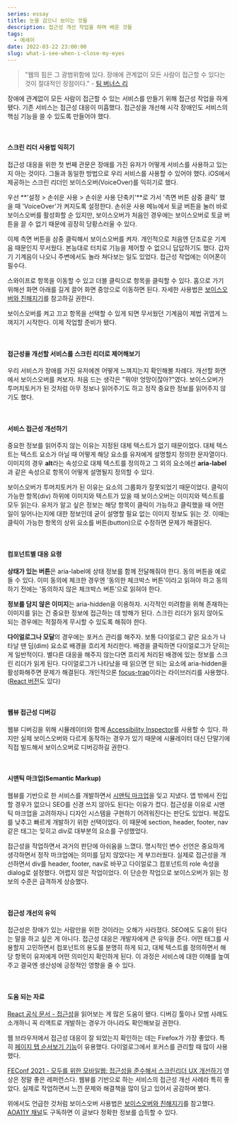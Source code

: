 ```yaml
---
series: essay
title: 눈을 감으니 보이는 것들
description: 접근성 개선 작업을 하며 배운 것들
tags:
  - 에세이
date: 2022-03-22 23:00:00
slug: what-i-see-when-i-close-my-eyes
---
```


> "웹의 힘은 그 광범위함에 있다. 장애에 관계없이 모든 사람이 접근할 수 있다는 것이 절대적인 장점이다." - [팀 버너스 리](https://www.w3.org/Press/IPO-announce)

장애에 관계없이 모든 사람이 접근할 수 있는 서비스를 만들기 위해 접근성 작업을 하게 됐다. 기존 서비스는 접근성 대응이 미흡했다. 접근성을 개선해 시각 장애인도 서비스의 핵심 기능을 쓸 수 있도록 만들어야 했다.

<br/>

#### 스크린 리더 사용법 익히기

접근성 대응을 위한 첫 번째 관문은 장애를 가진 유저가 어떻게 서비스를 사용하고 있는지 아는 것이다. 그들과 동일한 방법으로 우리 서비스를 사용할 수 있어야 했다. iOS에서 제공하는 스크린 리더인 보이스오버(VoiceOver)를 익히기로 했다.

우선 **'설정 > 손쉬운 사용 > 손쉬운 사용 단축키'**로 가서 '측면 버튼 삼중 클릭' 했을 때 'VoiceOver'가 켜지도록 설정한다. 손쉬운 사용 메뉴에서 토글 버튼을 눌러 바로 보이스오버를 활성화할 순 있지만, 보이스오버가 처음인 경우에는 보이스오버로 토글 버튼을 끌 수 없기 때문에 굉장히 당황스러울 수 있다.

이제 측면 버튼을 삼중 클릭해서 보이스오버를 켜자. 개인적으로 처음엔 단조로운 기계음 때문인지 무서웠다. 본능대로 터치로 기능을 제어할 수 없으니 답답하기도 했다. 갑자기 기계음이 나오니 주변에서도 놀라 쳐다보는 일도 있었다. 접근성 작업에는 이어폰이 필수다.

스와이프로 항목을 이동할 수 있고 더블 클릭으로 항목을 클릭할 수 있다. 홈으로 가기 위해선 화면 아래를 길게 끌어 화면 중앙으로 이동하면 된다. 자세한 사용법은 [보이스오버와 친해지기](https://youtu.be/M3JF7ZJixaY)를 참고하길 권한다.

보이스오버를 켜고 끄고 항목을 선택할 수 있게 되면 무서웠던 기계음이 제법 귀엽게 느껴지기 시작한다. 이제 작업할 준비가 됐다.

<br/>

#### 접근성을 개선할 서비스를 스크린 리더로 제어해보기

우리 서비스가 장애를 가진 유저에겐 어떻게 느껴지는지 확인해볼 차례다. 개선할 화면에서 보이스오버를 켜보자. 처음 드는 생각은 "뭐야! 엉망이잖아?"였다. 보이스오버가 투머치토커가 된 것처럼 아무 정보나 읽어주기도 하고 정작 중요한 정보를 읽어주지 않기도 했다.

<br/>

#### 서비스 접근성 개선하기

중요한 정보를 읽어주지 않는 이유는 지정된 대체 텍스트가 없기 때문이었다. 대체 텍스트는 텍스트 요소가 아닐 때 어떻게 해당 요소를 유저에게 설명할지 정의한 문자열이다. 이미지의 경우 **alt**라는 속성으로 대체 텍스트를 정의하고 그 외의 요소에선 **aria-label**과 같은 속성으로 항목이 어떻게 설명될지 정의할 수 있다.

보이스오버가 투머치토커가 된 이유는 요소의 그룹화가 잘못되었기 때문이었다. 클릭이 가능한 항목(div) 하위에 이미지와 텍스트가 있을 때 보이스오버는 이미지와 텍스트를 모두 읽는다. 유저가 알고 싶은 정보는 해당 항목이 클릭이 가능하고 클릭했을 때 어떤 일이 일어나는지에 대한 정보인데 굳이 설명할 필요 없는 이미지 정보도 읽는 것. 이때는 클릭이 가능한 항목의 상위 요소를 버튼(button)으로 수정하면 문제가 해결된다.

<br/>

#### 컴포넌트별 대응 요령

**상태가 있는 버튼**은 aria-label에 상태 정보를 함께 전달해줘야 한다. 동의 버튼을 예로 들 수 있다. 이미 동의에 체크한 경우엔 '동의한 체크박스 버튼'이라고 읽혀야 하고 동의하기 전에는 '동의하지 않은 체크박스 버튼'으로 읽혀야 한다.

**정보를 담지 않은 이미지**는 aria-hidden을 이용하자. 시각적인 미려함을 위해 존재하는 이미지를 읽는 건 중요한 정보에 접근하는 데 방해가 된다. 스크린 리더가 읽지 않아도 되는 경우에는 적절하게 무시할 수 있도록 해줘야 한다.

**다이얼로그나 모달**의 경우에는 포커스 관리를 해주자. 보통 다이얼로그 같은 요소가 나타날 땐 딤(dim) 요소로 배경을 흐리게 처리한다. 배경을 클릭하면 다이얼로그가 닫히는 게 일반적이다. 별다른 대응을 해주지 않는다면 흐리게 처리된 배경에 있는 정보를 스크린 리더가 읽게 된다. 다이얼로그가 나타났을 때 읽으면 안 되는 요소에 aria-hidden을 활성화해주면 문제가 해결된다. 개인적으론 [focus-trap](https://github.com/focus-trap/focus-trap)이라는 라이브러리를 사용했다. ([React 버전](https://github.com/focus-trap/focus-trap-react)도 있다)

<br/>

#### 웹뷰 접근성 디버깅

웹뷰 디버깅을 위해 시뮬레이터와 함께 [Accessibility Inspector](https://www.google.com/url?sa=t&rct=j&q=&esrc=s&source=web&cd=&ved=2ahUKEwifsLe2rdn2AhVkr1YBHd6lCn0QFnoECAcQAQ&url=https%3A%2F%2Fdeveloper.apple.com%2Flibrary%2Farchive%2Fdocumentation%2FAccessibility%2FConceptual%2FAccessibilityMacOSX%2FOSXAXTestingApps.html&usg=AOvVaw3Lkph0N6r8lYvQRvz5siyi)를 사용할 수 있다. 하지만 실제 보이스오버와 다르게 동작하는 경우가 있기 때문에 시뮬레이터 대신 단말기에 직접 빌드해서 보이스오버로 디버깅하길 권한다.

<br/>

#### 시맨틱 마크업(Semantic Markup)

웹뷰를 기반으로 한 서비스를 개발하면서 [시맨틱 마크업](https://developer.mozilla.org/ko/docs/Glossary/Semantics#html_%EC%8B%9C%EB%A7%A8%ED%8B%B1)을 잊고 지냈다. 앱 밖에서 진입할 경우가 없으니 SEO를 신경 쓰지 않아도 된다는 이유가 컸다. 접근성을 이유로 시맨틱 마크업을 고려하자니 디자인 시스템을 구현하기 어려워진다는 판단도 있었다. 복잡도를 낮추고 빠르게 개발하기 위한 선택이었다. 이 때문에 section, header, footer, nav 같은 태그는 잊히고 div로 대부분의 요소를 구성했었다.

접근성을 작업하면서 과거의 판단에 아쉬움을 느꼈다. 명시적인 변수 선언은 중요하게 생각하면서 정작 마크업에는 의미를 담지 않았다는 게 부끄러웠다. 실제로 접근성을 개선하면서 div를 header, footer, nav로 바꾸고 다이얼로그 컴포넌트의 role 속성을 dialog로 설정했다. 어렵지 않은 작업이었다. 이 단순한 작업으로 보이스오버가 읽는 정보의 수준은 급격하게 상승했다.

<br/>

#### 접근성 개선의 유익

접근성은 장애가 있는 사람만을 위한 것이라는 오해가 사라졌다. SEO에도 도움이 된다는 말을 하고 싶은 게 아니다. 접근성 대응은 개발자에게 큰 유익을 준다. 어떤 태그를 사용할지 고민하면서 컴포넌트의 용도를 분명히 하게 되고, 대체 텍스트를 정의하면서 해당 항목이 유저에게 어떤 의미인지 확인하게 된다. 이 과정은 서비스에 대한 이해를 높여주고 결국엔 생산성에 긍정적인 영향을 줄 수 있다.

<br/>

#### 도움 되는 자료

[React 공식 문서 - 접근성](https://ko.reactjs.org/docs/accessibility.html)을 읽어보는 게 많은 도움이 됐다. 디버깅 툴이나 모범 사례도 소개하니 꼭 리액트로 개발하는 경우가 아니라도 확인해보길 권한다.

웹 브라우저에서 접근성 대응이 잘 되었는지 확인하는 데는 Firefox가 가장 좋았다. 특히 [페이지 탭 순서보기 기능](https://developer.mozilla.org/ko/docs/Tools/Accessibility_inspector#show_web_page_tabbing_order)이 유용했다. 다이얼로그에서 포커스를 관리할 때 많이 사용했다.

[FEConf 2021 - 모두를 위한 모바일웹: 접근성을 준수해서 스크린리더 UX 개선하기](https://www.youtube.com/watch?v=tKj3xsXy9KM) 영상은 정말 좋은 레퍼런스다. 웹뷰를 기반으로 하는 서비스의 접근성 개선 사례라 특히 좋았다. 실제로 작업하면서 느낀 문제와 해결책을 많이 담고 있어서 공감하며 봤다.

위에서도 언급한 것처럼 보이스오버 사용법은 [보이스오버와 친해지기](https://youtu.be/M3JF7ZJixaY)를 참고했다. [AOA11Y 채널](https://www.youtube.com/c/AOA11Y)도 구독하면 이 글보다 정확한 정보를 습득할 수 있다.
